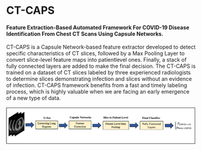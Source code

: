 # CT-CAPS
<h4>Feature Extraction-Based Automated Framework For COVID-19 Disease Identification From Chest CT Scans Using Capsule Networks.</h4>

CT-CAPS is a Capsule Network-based feature extractor developed to detect specific characteristics of CT slices, followed by a Max Pooling Layer to convert slice-level feature maps into patientlevel ones. Finally, a stack of fully connected layers are added to make the final decision. The CT-CAPS is trained on a dataset of CT slices labeled by three experienced radiologists to determine slices demonstrating infection and slices without an evidence of infection. CT-CAPS framework benefits from a fast and timely labeling process, which is highly valuable when we are facing an early emergence of a new type of data.

<img src="https://github.com/ShahinSHH/CT-CAPS/blob/main/Figures/pipeline.png"/>

